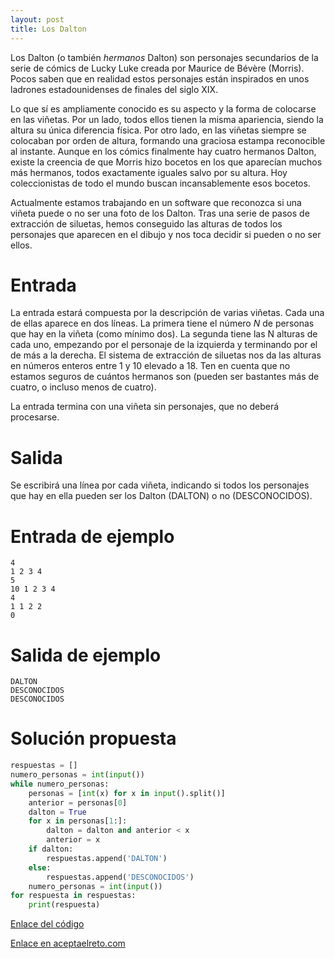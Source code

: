 ```yaml
---
layout: post
title: Los Dalton
---
```


Los Dalton (o también _hermanos_ Dalton) son personajes secundarios de la serie de cómics de Lucky Luke creada por Maurice de Bévère (Morris). Pocos saben que en realidad estos personajes están inspirados en unos ladrones estadounidenses de finales del siglo XIX.

Lo que sí es ampliamente conocido es su aspecto y la forma de colocarse en las viñetas. Por un lado, todos ellos tienen la misma apariencia, siendo la altura su única diferencia física. Por otro lado, en las viñetas siempre se colocaban por orden de altura, formando una graciosa estampa reconocible al instante. Aunque en los cómics finalmente hay cuatro hermanos Dalton, existe la creencia de que Morris hizo bocetos en los que aparecían muchos más hermanos, todos exactamente iguales salvo por su altura. Hoy coleccionistas de todo el mundo buscan incansablemente esos bocetos.

Actualmente estamos trabajando en un software que reconozca si una viñeta puede o no ser una foto de los Dalton. Tras una serie de pasos de extracción de siluetas, hemos conseguido las alturas de todos los personajes que aparecen en el dibujo y nos toca decidir si pueden o no ser ellos.

# Entrada

La entrada estará compuesta por la descripción de varias viñetas. Cada una de ellas aparece en dos líneas. La primera tiene el número _N_ de personas que hay en la viñeta (como mínimo dos). La segunda tiene las N alturas de cada uno, empezando por el personaje de la izquierda y terminando por el de más a la derecha. El sistema de extracción de siluetas nos da las alturas en números enteros entre 1 y 10 elevado a 18. Ten en cuenta que no estamos seguros de cuántos hermanos son (pueden ser bastantes más de cuatro, o incluso menos de cuatro).

La entrada termina con una viñeta sin personajes, que no deberá procesarse.

# Salida

Se escribirá una línea por cada viñeta, indicando si todos los personajes que hay en ella pueden ser los Dalton (DALTON) o no (DESCONOCIDOS).

# Entrada de ejemplo

```
4
1 2 3 4
5
10 1 2 3 4
4
1 1 2 2
0
```

# Salida de ejemplo

```
DALTON
DESCONOCIDOS
DESCONOCIDOS
```
# Solución propuesta

``` python
respuestas = []
numero_personas = int(input())
while numero_personas:
    personas = [int(x) for x in input().split()]
    anterior = personas[0]
    dalton = True
    for x in personas[1:]:
        dalton = dalton and anterior < x
        anterior = x
    if dalton:
        respuestas.append('DALTON')
    else:
        respuestas.append('DESCONOCIDOS')
    numero_personas = int(input())
for respuesta in respuestas:
    print(respuesta)
```

[Enlace del código](https://github.com/israelem/aceptaelreto/blob/master/codes/2018-02-19-dalton.py)

[Enlace en aceptaelreto.com](https://www.aceptaelreto.com/problem/statement.php?id=245)
